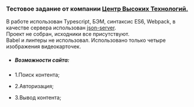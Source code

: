 ### Тестовое задание от компании [Центр Высоких Технологий.](http://htc-cs.ru/)
В работе использован Typescript, БЭМ, синтаксис ES6, Webpack, в качестве сервера использован [json-server](https://www.npmjs.com/package/json-server).  
Проект не собран, исходники все присутствуют.  
Babel и линтеры не использовал. Использовано только четыре изображения видеокарточек.

+ ##### Возможности сайта:

 + 1.Поиск контента;  
 + 2.Авторизация;  
 + 3.Вывод контента;  
